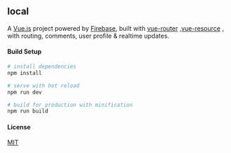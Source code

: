 ## local 

A [Vue.js](https://github.com/vuejs) project powered by [Firebase](https://github.com/firebase), built with [vue-router](https://github.com/vuejs/vue-router) ,[vue-resource](https://github.com/vuejs/vue-resource) , with routing, comments, user profile & realtime updates.

 
####  Build Setup

``` bash
# install dependencies
npm install

# serve with hot reload
npm run dev

# build for production with minification
npm run build

```


#### License

[MIT](http://opensource.org/licenses/MIT)